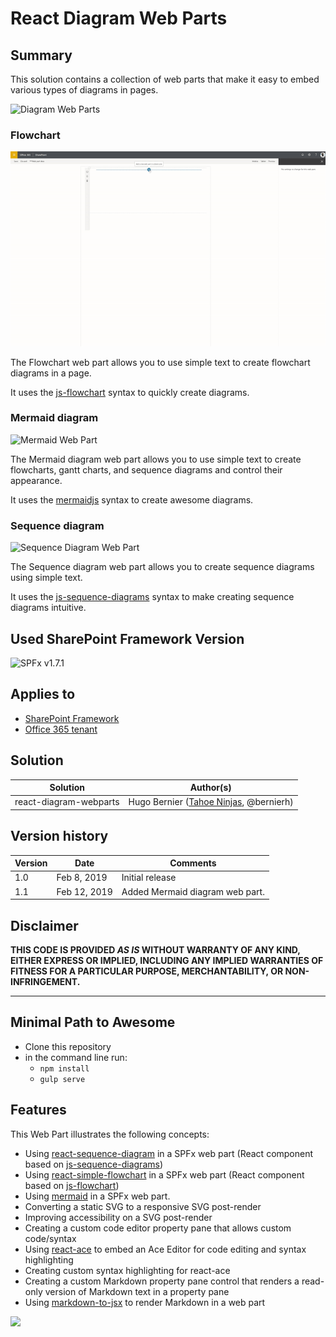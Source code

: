 # React Diagram Web Parts

## Summary

This solution contains a collection of web parts that make it easy
to embed various types of diagrams in pages.

![Diagram Web Parts](./assets/DiagramWebParts.gif)

### Flowchart

![Flowchart Web Part](./assets/FlowChartWebPart.gif)

The Flowchart web part allows you to use simple text to create flowchart diagrams in a page.

It uses the [js-flowchart](https://github.com/adrai/flowchart.js) syntax to quickly create diagrams.

### Mermaid diagram

![Mermaid Web Part](./assets/MermaidWebPart.gif)

The Mermaid diagram web part allows you to use simple text to create flowcharts, gantt charts, and sequence diagrams and control their appearance.

It uses the [mermaidjs](https://mermaidjs.github.io/) syntax to create awesome diagrams.

### Sequence diagram

![Sequence Diagram Web Part](./assets/SequenceWebPart.gif)

The Sequence diagram web part allows you to create sequence diagrams using simple text.

It uses the [js-sequence-diagrams](https://bramp.github.io/js-sequence-diagrams/) syntax to make creating sequence diagrams intuitive.

## Used SharePoint Framework Version

![SPFx v1.7.1](https://img.shields.io/badge/SPFx-1.7.1-green.svg)

## Applies to

* [SharePoint Framework](https:/dev.office.com/sharepoint)
* [Office 365 tenant](https://dev.office.com/sharepoint/docs/spfx/set-up-your-development-environment)

## Solution

Solution|Author(s)
--------|---------
react-diagram-webparts | Hugo Bernier ([Tahoe Ninjas](http://tahoeninjas.blog), @bernierh)

## Version history

Version|Date|Comments
-------|----|--------
1.0|Feb 8, 2019|Initial release
1.1|Feb 12, 2019|Added Mermaid diagram web part. 

## Disclaimer

**THIS CODE IS PROVIDED *AS IS* WITHOUT WARRANTY OF ANY KIND, EITHER EXPRESS OR IMPLIED, INCLUDING ANY IMPLIED WARRANTIES OF FITNESS FOR A PARTICULAR PURPOSE, MERCHANTABILITY, OR NON-INFRINGEMENT.**

---

## Minimal Path to Awesome

* Clone this repository
* in the command line run:
  * `npm install`
  * `gulp serve`

## Features

This Web Part illustrates the following concepts:

* Using [react-sequence-diagram](https://github.com/zfanta/react-sequence-diagram) in a SPFx web part (React component based on [js-sequence-diagrams](https://bramp.github.io/js-sequence-diagrams/))
* Using [react-simple-flowchart](https://github.com/alwinn1977/react-simple-flowchart) in a SPFx web part (React component based on [js-flowchart](https://github.com/adrai/flowchart.js))
* Using [mermaid](https://github.com/knsv/mermaid) in a SPFx web part.
* Converting a static SVG to a responsive SVG post-render
* Improving accessibility on a SVG post-render
* Creating a custom code editor property pane that allows custom code/syntax
* Using [react-ace](https://github.com/securingsincity/react-ace) to embed an Ace Editor for code editing and syntax highlighting
* Creating custom syntax highlighting for react-ace
* Creating a custom Markdown property pane control that renders a read-only version of Markdown text in a property pane
* Using [markdown-to-jsx](https://github.com/probablyup/markdown-to-jsx) to render Markdown in a web part

<img src="https://telemetry.sharepointpnp.com/sp-dev-fx-webparts/samples/react-diagram-webparts" />
